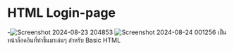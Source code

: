 # HTML Login-page
-![Screenshot 2024-08-23 204853](https://github.com/user-attachments/assets/9904fc09-51b7-40bc-95eb-e8d3862cecb9)
![Screenshot 2024-08-24 001256](https://github.com/user-attachments/assets/3519d8e1-1dbf-4b93-aeda-04f16fdef5f4)
เป็นหน้าล็อคอินที่ทำขึ้นมาเล่นๆ สำหรับ Basic HTML
